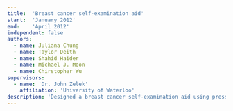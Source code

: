 ```yaml
---
title:  'Breast cancer self-examination aid'
start:  'January 2012'
end:    'April 2012'
independent: false
authors:
  - name: Juliana Chung
  - name: Taylor Deith
  - name: Shahid Haider
  - name: Michael J. Moon
  - name: Chirstopher Wu
supervisors:
  - name: 'Dr. John Zelek'
    affiliation: 'University of Waterloo'
description: 'Designed a breast cancer self-examination aid using pressure sensors detecting abnormally denser areas suggesting signs of potential illness. Conducted researches on relevant areas including socioeconomic imparts of cancers, breast cancer self-examination mechanics and effectiveness, and pressure sensor market. Developed a mechanical prototype using pressure sensors and a decision logic implemented in Arduino and MATLAB based on simulations using a tactile-baed self-examination training module.'
---
```

